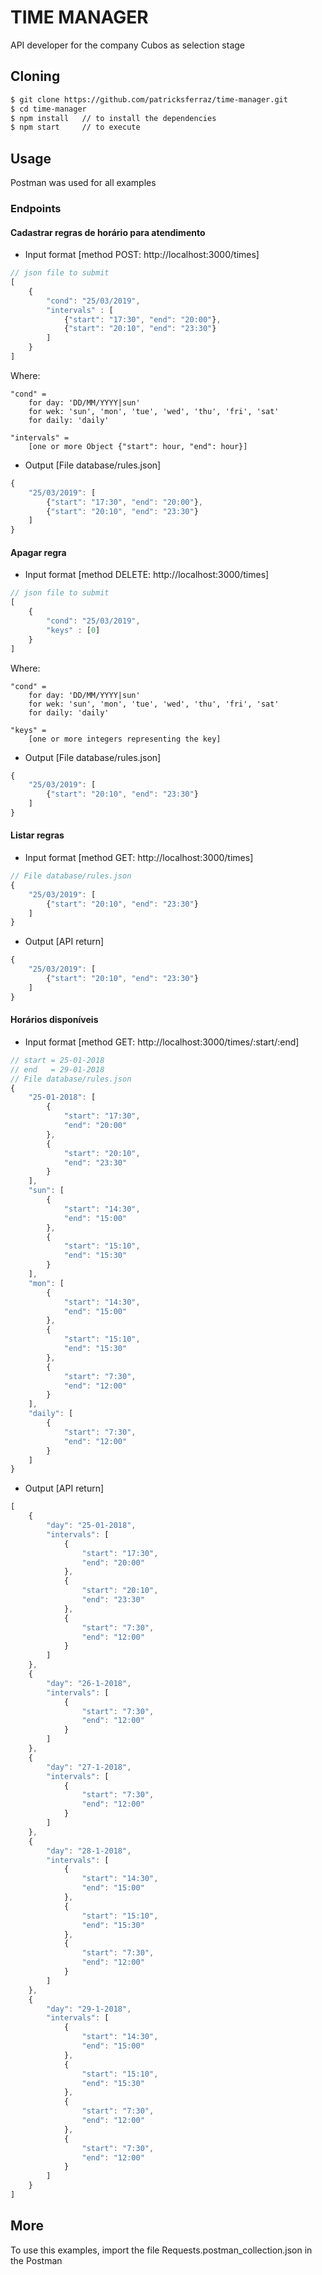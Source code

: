 # TIME MANAGER

API developer for the company Cubos as selection stage

## Cloning

```sh
$ git clone https://github.com/patricksferraz/time-manager.git
$ cd time-manager
$ npm install   // to install the dependencies
$ npm start     // to execute
```

## Usage

Postman was used for all examples

### Endpoints

#### Cadastrar regras de horário para atendimento

* Input format [method POST: http://localhost:3000/times]

```js
// json file to submit
[
	{
		"cond": "25/03/2019",
		"intervals" : [
	        {"start": "17:30", "end": "20:00"},
	        {"start": "20:10", "end": "23:30"}
	    ]
	}
]
```

Where:
```
"cond" =
    for day: 'DD/MM/YYYY|sun'
    for wek: 'sun', 'mon', 'tue', 'wed', 'thu', 'fri', 'sat'
    for daily: 'daily'

"intervals" = 
    [one or more Object {"start": hour, "end": hour}]
```


* Output [File database/rules.json]

```js
{
    "25/03/2019": [
        {"start": "17:30", "end": "20:00"},
        {"start": "20:10", "end": "23:30"}
    ]
}
```

#### Apagar regra

* Input format [method DELETE: http://localhost:3000/times]

```js
// json file to submit
[
	{
		"cond": "25/03/2019",
		"keys" : [0]
	}
]
```

Where:
```
"cond" =
    for day: 'DD/MM/YYYY|sun'
    for wek: 'sun', 'mon', 'tue', 'wed', 'thu', 'fri', 'sat'
    for daily: 'daily'

"keys" = 
    [one or more integers representing the key]
```


* Output [File database/rules.json]

```js
{
    "25/03/2019": [
        {"start": "20:10", "end": "23:30"}
    ]
}
```

#### Listar regras

* Input format [method GET: http://localhost:3000/times]

```js
// File database/rules.json
{
    "25/03/2019": [
        {"start": "20:10", "end": "23:30"}
    ]
}
```

* Output [API return]

```js
{
    "25/03/2019": [
        {"start": "20:10", "end": "23:30"}
    ]
}
```

#### Horários disponíveis

* Input format [method GET: http://localhost:3000/times/:start/:end]

```js
// start = 25-01-2018
// end   = 29-01-2018
// File database/rules.json
{
	"25-01-2018": [
		{
			"start": "17:30",
			"end": "20:00"
		},
		{
			"start": "20:10",
			"end": "23:30"
		}
	],
	"sun": [
		{
			"start": "14:30",
			"end": "15:00"
		},
		{
			"start": "15:10",
			"end": "15:30"
		}
	],
	"mon": [
		{
			"start": "14:30",
			"end": "15:00"
		},
		{
			"start": "15:10",
			"end": "15:30"
		},
		{
			"start": "7:30",
			"end": "12:00"
		}
	],
	"daily": [
		{
			"start": "7:30",
			"end": "12:00"
		}
	]
}
```

* Output [API return]

```js
[
	{
		"day": "25-01-2018",
		"intervals": [
			{
				"start": "17:30",
				"end": "20:00"
			},
			{
				"start": "20:10",
				"end": "23:30"
			},
			{
				"start": "7:30",
				"end": "12:00"
			}
		]
	},
	{
		"day": "26-1-2018",
		"intervals": [
			{
				"start": "7:30",
				"end": "12:00"
			}
		]
	},
	{
		"day": "27-1-2018",
		"intervals": [
			{
				"start": "7:30",
				"end": "12:00"
			}
		]
	},
	{
		"day": "28-1-2018",
		"intervals": [
			{
				"start": "14:30",
				"end": "15:00"
			},
			{
				"start": "15:10",
				"end": "15:30"
			},
			{
				"start": "7:30",
				"end": "12:00"
			}
		]
	},
	{
		"day": "29-1-2018",
		"intervals": [
			{
				"start": "14:30",
				"end": "15:00"
			},
			{
				"start": "15:10",
				"end": "15:30"
			},
			{
				"start": "7:30",
				"end": "12:00"
			},
			{
				"start": "7:30",
				"end": "12:00"
			}
		]
	}
]
```

## More

To use this examples, import the file Requests.postman_collection.json in the Postman